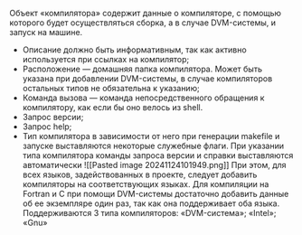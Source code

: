 Объект «компилятора» содержит данные о компиляторе, с помощью которого будет осуществляться сборка, а в случае DVM-системы, и запуск на машине. 
- Описание должно быть информативным, так как активно используется при ссылках на компилятор; 
- Расположение — домашняя папка компилятора. Может быть указана при добавлении DVM-системы, в случае компиляторов остальных типов не обязательна к указанию; 
- Команда вызова — команда непосредственного обращения к компилятору, как если бы оно велось из shell. 
- Запрос версии; 
- Запрос help; 
- Тип компилятора в зависимости от него при генерации makefile и запуске выставляются некоторые служебные флаги. При указании типа компилятора команды запроса версии и справки выставляются автоматически
![[Pasted image 20241124101949.png]]
При этом, для всех языков, задействованных в проекте, следует добавить компиляторы на соответствующих языках. Для компиляции на Fortran и C при помощи DVM-системы достаточно добавить данные об ее экземпляре один раз, так как она поддерживает оба языка. Поддерживаются 3 типа компиляторов: «DVM-система»; «Intel»; «Gnu»
